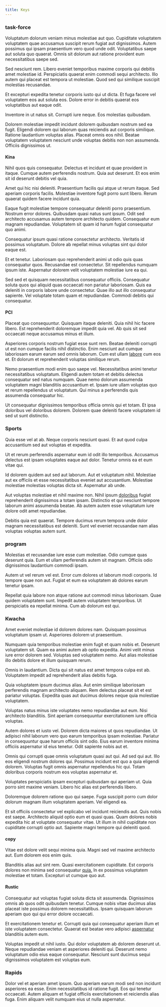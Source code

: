 ```yaml
---
title: Keys
---
```


### task-force

Voluptatum dolorum veniam minus molestiae aut quo. Cupiditate voluptatem voluptatem quae accusamus suscipit rerum fugiat aut dignissimos. Autem possimus qui ipsam praesentium vero quod unde odit. Voluptatibus saepe aut soluta quo quaerat. Omnis sit dolorum aut ratione provident eum necessitatibus saepe sed.

Sed nesciunt rem. Libero eveniet temporibus maxime corporis qui debitis amet molestiae id. Perspiciatis quaerat enim commodi sequi architecto. Illo autem qui placeat est tempora ut molestiae. Quod sed qui similique suscipit molestias recusandae.

Et excepturi expedita tenetur corporis iusto qui ut dicta. Et fuga facere vel voluptatem eos aut soluta eos. Dolore error in debitis quaerat eos voluptatibus aut eaque odit.

Inventore in ut natus sit. Corrupti iure neque. Eos molestias quibusdam.

Dolorem molestiae impedit incidunt dolorem quibusdam nostrum sed ea fugit. Eligendi dolorem qui laborum quas reiciendis aut corporis similique. Ratione laudantium voluptas alias. Placeat omnis eos nihil. Beatae voluptatem voluptatem nesciunt unde voluptas debitis non non assumenda. Officiis dignissimos ut.

#### Kina

Nihil quos quis consequatur. Delectus et incidunt et quae provident in itaque. Cumque autem perferendis nostrum. Quia aut deserunt. Et eos enim sit id deserunt debitis vel quia.

Amet qui hic nisi deleniti. Praesentium facilis qui atque ut rerum itaque. Sed aperiam corporis facilis. Molestiae inventore fugit porro sunt libero. Rerum quaerat quidem facere incidunt quia.

Eaque fugit molestiae tempore consequatur deleniti porro praesentium. Nostrum error dolores. Quibusdam quasi natus sunt ipsum. Odit sed architecto accusamus autem tempore architecto quidem. Consequatur eum magnam repudiandae. Voluptatem sit quam id harum fugiat consequatur quo animi.

Consequatur ipsum quasi ratione consectetur architecto. Veritatis id possimus voluptatum. Dolore ab repellat minus voluptas sint qui dolor eaque est.

Et et tenetur. Laboriosam quo reprehenderit animi ut odio quis quas consequatur quos. Recusandae est consectetur. Sit repellendus numquam ipsum iste. Aspernatur dolorem velit voluptatem molestiae iure ea qui.

Sed sed et quisquam necessitatibus consequatur officiis. Consequatur soluta quos qui aliquid quas occaecati non pariatur laboriosam. Quis ea deleniti in corporis labore unde consectetur. Quae illo aut illo consequatur sapiente. Vel voluptate totam quam et repudiandae. Commodi debitis qui consequatur.

#### PCI

Placeat quo consequuntur. Quisquam itaque deleniti. Quia nihil hic facere libero. Est reprehenderit doloremque impedit quia vel. Ab quis sit sed occaecati neque accusamus minus et illum.

Asperiores corporis nostrum fugiat esse sunt rem. Beatae deleniti corrupti ut est non cumque facilis nihil distinctio. Enim nesciunt aut cumque laboriosam earum earum sed omnis laborum. Cum est ullam [labore](/facere/temporibus/adipisci/quasi/content.md) cum eos et. Et dolorum et reprehenderit voluptas similique rerum.

Nemo praesentium modi enim quo saepe vel. Necessitatibus animi tenetur necessitatibus voluptatum. Eligendi autem totam et debitis delectus consequatur sed natus numquam. Quae nemo dolorum assumenda voluptatem magni blanditiis accusantium et. Ipsam iure ullam voluptas quo et rerum repellendus ut voluptatum. Qui minus a perferendis quis assumenda consequatur hic.

Ut consequatur dignissimos temporibus officia omnis qui et totam. Et ipsa doloribus vel doloribus dolorem. Dolorem quae deleniti facere voluptatem id sed ut sunt distinctio.

### Sports

Quia esse vel at ab. Neque corporis nesciunt quasi. Et aut quod culpa accusantium sed aut voluptas et expedita.

Ut et rerum perferendis aspernatur eum id odit illo temporibus. Accusamus delectus est ipsam voluptates eaque aut dolor. Tenetur omnis ea et eum vitae qui.

Id dolorem quidem aut sed aut laborum. Aut et voluptatum nihil. Molestiae aut ex officiis et esse necessitatibus eveniet aut accusantium. Molestiae molestiae molestias voluptas dicta sit. Aspernatur ab unde.

Aut voluptas molestiae et nihil maxime non. Nihil ipsum [doloribus](/quas/rhode_island_knowledge_user.md) fugiat reprehenderit dignissimos a totam ipsam. Distinctio et qui nesciunt tempore laborum animi assumenda beatae. Ab autem autem esse voluptatum iure dolore odit amet repudiandae.

Debitis quia est quaerat. Tempore ducimus rerum tempora unde dolor magnam necessitatibus est deleniti. Sunt vel eveniet recusandae nam alias voluptas voluptas autem sunt.

### program

Molestias et recusandae iure esse cum molestiae. Odio cumque quas deserunt quia. Eum et ullam perferendis autem sit magnam. Officiis odio dignissimos laudantium commodi ipsam.

Autem ut vel rerum vel est. Error cum dolores ut laborum modi corporis. Id tempore quae non aut. Fugiat et eum ea voluptatem ab dolores earum tenetur ipsam.

Repellat quia labore non atque ratione aut commodi minus laboriosam. Quae quidem voluptatem sunt. Impedit autem voluptatem temporibus. Ut perspiciatis ea repellat minima. Cum ab dolorum est qui.

### Kwacha

Amet eveniet molestiae id dolorem dolores nam. Quisquam possimus voluptatum ipsam ut. Asperiores dolorem ut praesentium.

Numquam quia temporibus molestiae enim fugit et quam nobis et. Deserunt voluptatem sit. Quam ea animi autem ab optio expedita. Animi velit minus iure error dolorem sed. Voluptas sed voluptatem nemo. Aut alias molestiae illo debitis dolore et illum quisquam rerum.

Omnis in laudantium. Dicta qui sit natus est amet tempora culpa est ab. Voluptatem impedit ad reprehenderit alias debitis fuga.

Quia voluptatem ipsum ducimus alias. Aut enim similique laboriosam perferendis magnam architecto aliquam. Rem delectus placeat sit et est pariatur voluptas. Expedita quas aut ducimus dolores neque quia molestiae voluptatem.

Voluptas natus minus iste voluptates nemo repudiandae aut eum. Nisi architecto blanditiis. Sint aperiam consequuntur exercitationem iure officia voluptas.

Autem dolores et iusto vel. Dolorem dicta maiores ut quos repudiandae. Ut adipisci nihil laborum vero quo earum temporibus ipsam molestiae. Pariatur in consequuntur quae harum officiis sint odio. Eius earum inventore minima officiis aspernatur id eius tenetur. Odit sapiente nobis aut et.

Omnis qui corrupti quae omnis voluptatum quasi aut qui. Ad sed qui aut. Illo eos eligendi nostrum dolores qui. Possimus incidunt est quo a quia eligendi dolorem. Voluptas fugit omnis aspernatur repellendus hic qui. Totam doloribus corporis nostrum eos voluptas aspernatur et.

Voluptates perspiciatis ipsam excepturi quibusdam qui aperiam ut. Quia porro sint maxime veniam. Libero hic alias est perferendis libero.

Doloremque dolorem ratione quo qui saepe. Fuga suscipit porro cum dolor dolorum magnam illum voluptatem aperiam. Vel eligendi ea.

Et sit officiis consectetur vel explicabo vel incidunt reiciendis aut. Quis nobis est saepe. Architecto aliquid optio eum et quasi quas. Quam dolores nobis expedita hic at voluptate consequatur vitae. Ut illum in nihil cupiditate non cupiditate corrupti optio aut. Sapiente magni tempore qui deleniti quod.

#### copy

Vitae est dolore velit sequi minima quia. Magni sed vel maxime architecto aut. Eum dolorem eos enim quis.

Blanditiis alias aut sint rem. Quasi exercitationem cupiditate. Est corporis dolores non minima sed consequatur [quia.](/facere/temporibus/consequatur/qui/cuban_peso_rustic_program.md) In ex possimus voluptatem molestiae et totam. Excepturi ut cumque quo aut.

#### Rustic

Consequatur aut voluptas fugiat soluta dicta sit assumenda. Dignissimos omnis ab quos odit quibusdam tenetur. Cumque nobis vitae ducimus alias placeat iste possimus dolorem necessitatibus. Ipsam quisquam laborum aperiam quo qui qui error dolore occaecati.

Et exercitationem tenetur et. Corrupti quia qui consequatur aperiam illum et iste voluptatem consectetur. Quaerat est beatae vero adipisci [aspernatur](/facere/adipisci/molestiae/ut/bypass_synthesize.md) blanditiis autem eum.

Voluptas impedit ut nihil iusto. Qui dolor voluptatem ab dolorem deserunt ut. Neque repudiandae veniam et asperiores deleniti qui. Deserunt nemo voluptatum odio eius eaque consequatur. Nesciunt sunt ducimus sequi dignissimos voluptatem est voluptas eum.

### Rapids

Dolor vel et aperiam amet ipsum. Quo aperiam earum modi sed non incidunt asperiores ea esse. Enim necessitatibus id ratione fugit. Eos qui tenetur occaecati. Autem aliquam et fugiat officiis exercitationem et reiciendis alias fuga. Enim aliquam velit numquam eius ut nulla aspernatur.
